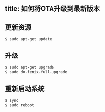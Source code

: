 title: 如何将OTA升级到最新版本
---

## 更新资源
```sh
$ sudo apt-get update
```
## 升级
```sh
$ sudo apt-get upgrade
$ sudo do-fenix-full-upgrade
```
## 重新启动系统
```sh
$ sync
$ sudo reboot
```

